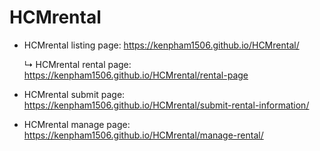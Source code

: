 # HCMrental

- HCMrental listing page: https://kenpham1506.github.io/HCMrental/

  &#x21B3; HCMrental rental page:  https://kenpham1506.github.io/HCMrental/rental-page
  
- HCMrental submit page:  https://kenpham1506.github.io/HCMrental/submit-rental-information/

- HCMrental manage page:  https://kenpham1506.github.io/HCMrental/manage-rental/
